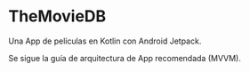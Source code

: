 # TheMovieDB
Una App de películas en Kotlin con Android Jetpack. 

Se sigue la guía de arquitectura de App recomendada (MVVM). 
